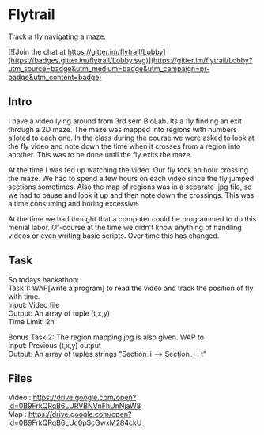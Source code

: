 # Flytrail
Track a fly navigating a maze.  

[![Join the chat at https://gitter.im/flytrail/Lobby](https://badges.gitter.im/flytrail/Lobby.svg)](https://gitter.im/flytrail/Lobby?utm_source=badge&utm_medium=badge&utm_campaign=pr-badge&utm_content=badge)  

## Intro
I have a video lying around from 3rd sem BioLab. Its a fly finding an exit through a 2D maze. 
The maze was mapped into regions with numbers alloted to each one.
In the class during the course we were asked to look at the fly video and note down the time when it crosses from a region into another. This was to be done until the fly exits the maze.

At the time I was fed up watching the video. Our fly took an hour crossing the maze. We had to spend a few hours on each video since the fly jumped sections sometimes. Also the map of regions was in a separate .jpg file, so we had to pause and look it up and then note down the crossings. This was a time consuming and boring excessive. 

At the time we had thought that a computer could be programmed to do this menial labor. Of-course at the time we didn't know anything of handling videos or even writing basic scripts. Over time this has changed. 

## Task
So todays hackathon:  
Task 1: WAP[write a program] to read the video and track the position of fly with time.  
Input: Video file  
Output: An array of tuple (t,x,y)  
Time Limit: 2h

Bonus Task 2: The region mapping jpg is also given. WAP to  
Input: Previous (t,x,y) output  
Output: An array of tuples strings "Section_i —> Section_j : t"

## Files
Video : https://drive.google.com/open?id=0B9FrkQRqB6LURVBNVnFhUnNjaW8  
Map   : https://drive.google.com/open?id=0B9FrkQRqB6LUc0pScGwxM284ckU

